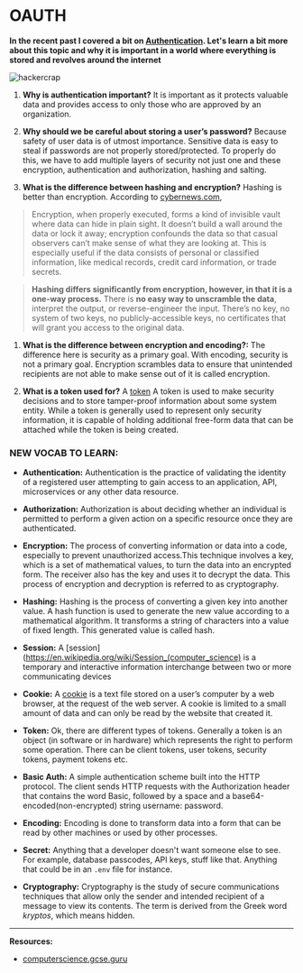 # OAUTH

**In the recent past I covered a bit on [Authentication](https://rivad2.github.io/reading-notes/401/class-11.html). Let's learn a bit more about this topic and why it is important in a world where everything is stored and revolves around the internet**

![hackercrap](https://media.giphy.com/media/DBfYJqH5AokgM/giphy.gif)


1. **Why is authentication important?**
It is important as it protects valuable data and provides access to only those who are approved by an organization.

1. **Why should we be careful about storing a user’s password?**
Because safety of user data is of utmost importance. Sensitive data is easy to steal if passwords are not properly stored/protected. To properly do this, we have to add multiple layers of security not just one and these encryption, authentication and authorization, hashing and salting.

1. **What is the difference between hashing and encryption?**
Hashing is better than encryption. According to [cybernews.com](https://cybernews.com/security/hashing-vs-encryption/),
>Encryption, when properly executed, forms a kind of invisible vault where data can hide in plain sight. It doesn’t build a wall around the data or lock it away; encryption confounds the data so that casual observers can’t make sense of what they are looking at. This is especially useful if the data consists of personal or classified information, like medical records, credit card information, or trade secrets.

>**Hashing differs significantly from encryption, however, in that it is a one-way process.** There is **no easy way to unscramble the data**, interpret the output, or reverse-engineer the input. There’s no key, no system of two keys, no publicly-accessible keys, no certificates that will grant you access to the original data.


1. **What is the difference between encryption and encoding?:**
The difference here is security as a primary goal. With encoding, security is not a primary goal. Encryption scrambles data to ensure that unintended recipients are not able to make sense out of it is called encryption.


1. **What is a token used for?** A [token](https://en.wikipedia.org/wiki/Access_token#:~:text=A%20token%20is%20used%20to,the%20token%20is%20being%20created.)
A token is used to make security decisions and to store tamper-proof information about some system entity. While a token is generally used to represent only security information, it is capable of holding additional free-form data that can be attached while the token is being created.

### NEW VOCAB TO LEARN:

- **Authentication:**
Authentication is the practice of validating the identity of a registered user attempting to gain access to an application, API, microservices or any other data resource.

- **Authorization:**
Authorization is about deciding whether an individual is permitted to perform a given action on a specific resource once they are authenticated.

- **Encryption:**
The process of converting information or data into a code, especially to prevent unauthorized access.This technique involves a key, which is a set of mathematical values, to turn the data into an encrypted form. The receiver also has the key and uses it to decrypt the data. This process of encryption and decryption is referred to as cryptography.

- **Hashing:**
Hashing is the process of converting a given key into another value. A hash function is used to generate the new value according to a mathematical algorithm. It transforms a string of characters into a value of fixed length. This generated value is called hash.

- **Session:**
A [session](https://en.wikipedia.org/wiki/Session_(computer_science) is a temporary and interactive information interchange between two or more communicating devices

- **Cookie:** A [cookie](https://www.computerscience.gcse.guru/theory/cookies) is a text file stored on a user’s computer by a web browser, at the request of the web server. A cookie is limited to a small amount of data and can only be read by the website that created it.

- **Token:** Ok, there are different types of tokens.  Generally a token is an object (in software or in hardware) which represents the right to perform some operation. There can be client tokens, user tokens, security tokens, payment tokens etc.

- **Basic Auth:** A simple authentication scheme built into the HTTP protocol. The client sends HTTP requests with the Authorization header that contains the word Basic, followed by a space and a base64-encoded(non-encrypted) string username: password.

- **Encoding:** Encoding is done to transform data into a form that can be read by other machines or used by other processes.

- **Secret:** Anything that a developer doesn't want someone else to see. For example, database passcodes, API keys, stuff like that. Anything that could be in an `.env` file for instance.

- **Cryptography:** Cryptography is the study of secure communications techniques that allow only the sender and intended recipient of a message to view its contents. The term is derived from the Greek word *kryptos*, which means hidden.

---------------------
**Resources:**

- [computerscience.gcse.guru](https://www.computerscience.gcse.guru/theory/cookies)

